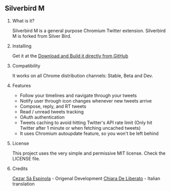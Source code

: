 ## Silverbird M ##

1. What is it?

    Silverbird M is a general purpose Chromium Twitter extension.
    Silverbird M is forked from Silver Bird.

2. Installing

    Get it at the [Download and Build it directly from GitHub](https://github.com/studioddtonline/Silverbird-M)

3. Compatibility

    It works on all Chrome distribution channels: Stable, Beta and Dev.

4. Features

    * Follow your timelines and navigate through your tweets
    * Notify user through icon changes whenever new tweets arrive
    * Compose, reply, and RT tweets
    * Read / unread tweets tracking
    * OAuth authentication
    * Tweets caching to avoid hitting Twitter's API rate limit (Only hit Twitter after 1 minute or when fetching uncached tweets)
    * It uses Chromium autoupdate feature, so you won't be left behind

5. License

    This project uses the very simple and permissive MIT license. Check the LICENSE file.

6. Credits

    [Cezar Sá Espinola](http://cezarsa.github.com/) - Origenal Development
    [Chiara De Liberato](http://www.chiaradeliberato.it/) - Italian translation
